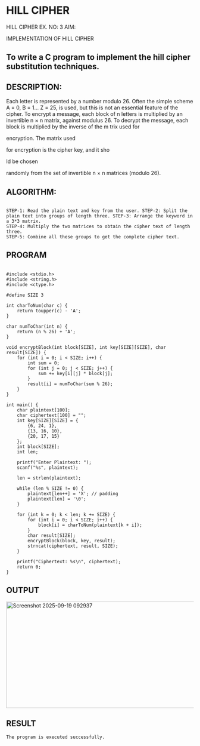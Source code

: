 # HILL CIPHER
HILL CIPHER
EX. NO: 3 AIM:
 

IMPLEMENTATION OF HILL CIPHER
 
## To write a C program to implement the hill cipher substitution techniques.

## DESCRIPTION:

Each letter is represented by a number modulo 26. Often the simple scheme A = 0, B
= 1... Z = 25, is used, but this is not an essential feature of the cipher. To encrypt a message, each block of n letters is  multiplied by an invertible n × n matrix, against modulus 26. To
decrypt the message, each block is multiplied by the inverse of the m trix used for
 
encryption. The matrix used
 
for encryption is the cipher key, and it sho
 
ld be chosen
 
randomly from the set of invertible n × n matrices (modulo 26).


## ALGORITHM:
~~~

STEP-1: Read the plain text and key from the user. STEP-2: Split the plain text into groups of length three. STEP-3: Arrange the keyword in a 3*3 matrix.
STEP-4: Multiply the two matrices to obtain the cipher text of length three.
STEP-5: Combine all these groups to get the complete cipher text.
~~~
## PROGRAM 
```

#include <stdio.h>
#include <string.h>
#include <ctype.h>

#define SIZE 3

int charToNum(char c) {
    return toupper(c) - 'A';
}

char numToChar(int n) {
    return (n % 26) + 'A';
}

void encryptBlock(int block[SIZE], int key[SIZE][SIZE], char result[SIZE]) {
    for (int i = 0; i < SIZE; i++) {
        int sum = 0;
        for (int j = 0; j < SIZE; j++) {
            sum += key[i][j] * block[j];
        }
        result[i] = numToChar(sum % 26);
    }
}

int main() {
    char plaintext[100];
    char ciphertext[100] = "";
    int key[SIZE][SIZE] = {
        {6, 24, 1},
        {13, 16, 10},
        {20, 17, 15}
    };
    int block[SIZE];
    int len;

    printf("Enter Plaintext: ");
    scanf("%s", plaintext);

    len = strlen(plaintext);

    while (len % SIZE != 0) {
        plaintext[len++] = 'X'; // padding
        plaintext[len] = '\0';
    }

    for (int k = 0; k < len; k += SIZE) {
        for (int i = 0; i < SIZE; i++) {
            block[i] = charToNum(plaintext[k + i]);
        }
        char result[SIZE];
        encryptBlock(block, key, result);
        strncat(ciphertext, result, SIZE);
    }

    printf("Ciphertext: %s\n", ciphertext);
    return 0;
}

```
## OUTPUT

<img width="811" height="285" alt="Screenshot 2025-09-19 092937" src="https://github.com/user-attachments/assets/42292aae-8dee-49f2-8c1e-5a7d67e4bbaf" />


## RESULT
~~~
The program is executed successfully.
